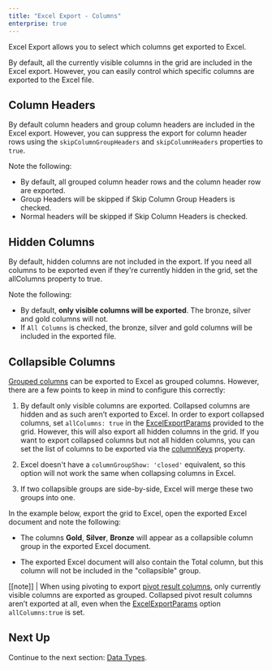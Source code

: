 ```yaml
---
title: "Excel Export - Columns"
enterprise: true
---
```


Excel Export allows you to select which columns get exported to Excel.

By default, all the currently visible columns in the grid are included in the Excel export. However, you can easily control which specific columns are exported to the Excel file.

## Column Headers

By default column headers and group column headers are included in the Excel export. However, you can suppress the export for column header rows using the `skipColumnGroupHeaders` and `skipColumnHeaders` properties to `true`.

Note the following:

- By default, all grouped column header rows and the column header row are exported.
- Group Headers will be skipped if Skip Column Group Headers is checked.
- Normal headers will be skipped if Skip Column Headers is checked.

<grid-example title='Excel Export - Column Headers' name='excel-export-column-headers' type='generated' options='{ "enterprise": true, "modules": ["clientside", "csv", "excel", "menu"], "exampleHeight": 815 }'></grid-example>

## Hidden Columns

By default, hidden columns are not included in the export. If you need all columns to be exported even if they're currently hidden in the grid, set the allColumns property to true.

Note the following:

- By default, **only visible columns will be exported**. The bronze, silver and gold columns will not.
- If `All Columns` is checked, the bronze, silver and gold columns will be included in the exported file.

<grid-example title='Excel Export - Hidden Columns' name='excel-export-hidden-columns' type='generated' options='{ "enterprise": true, "modules": ["clientside", "csv", "excel", "menu"], "exampleHeight": 815 }'></grid-example>

## Collapsible Columns

[Grouped columns](../column-groups/) can be exported to Excel as grouped columns. However, there are a few points to keep in mind to configure this correctly: 

1. By default only visible columns are exported. Collapsed columns are hidden and as such aren’t exported to Excel. In order to export collapsed columns, set `allColumns: true` in the [ExcelExportParams](../excel-export-api/#excelexportparams) provided to the grid. However, this will also export all hidden columns in the grid. If you want to export collapsed columns but not all hidden columns, you can set the list of columns to be exported via the [columnKeys](../excel-export-api/#reference-excelExportParams-columnKeys) property.

1. Excel doesn't have a `columnGroupShow: 'closed'` equivalent, so this option will not work the same when collapsing columns in Excel.

1. If two collapsible groups are side-by-side, Excel will merge these two groups into one.

In the example below, export the grid to Excel, open the exported Excel document and note the following:

- The columns **Gold**, **Silver**, **Bronze** will appear as a collapsible column group in the exported Excel document.

- The exported Excel document will also contain the Total column, but this column will not be included in the "collapsible" group.

[[note]]
| When using pivoting to export [pivot result columns](../pivoting/#columns-vs-pivot-result-columns), only currently visible columns are exported as grouped. Collapsed pivot result columns aren’t exported at all, even when the [ExcelExportParams](../excel-export-api/#excelexportparams) option `allColumns:true` is set.

<grid-example title='Excel Export - Collapsible Columns' name='excel-export-collapsible-columns' type='generated' options='{ "enterprise": true, "modules": ["clientside", "csv", "excel", "menu"] }'></grid-example>


## Next Up

Continue to the next section: [Data Types](../excel-export-data-types/).